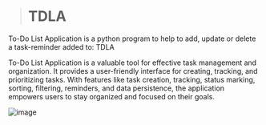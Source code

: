 > # TDLA
To-Do List Application is a python program to help to add, update or delete a task-reminder added to: TDLA 

To-Do List Application is a valuable tool for effective task management and organization. It provides a user-friendly interface for creating, tracking, and prioritizing tasks. With features like task creation, tracking, status marking, sorting, filtering, reminders, and data persistence, the application empowers users to stay organized and focused on their goals.

![image](https://github.com/om-chaturvedi-oc/TDLA/assets/76032847/87bbf0e6-d075-4035-bc7b-bd852cdc9966)


